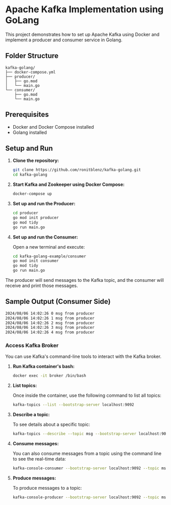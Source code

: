 # Apache Kafka Implementation using GoLang

This project demonstrates how to set up Apache Kafka using Docker and implement a producer and consumer service in Golang.

## Folder Structure

```
kafka-golang/
├── docker-compose.yml
├── producer/
│   ├── go.mod
│   └── main.go
└── consumer/
    ├── go.mod
    └── main.go
```

## Prerequisites

- Docker and Docker Compose installed
- Golang installed

## Setup and Run

1. **Clone the repository:**

   ```sh
   git clone https://github.com/ronitblenz/kafka-golang.git
   cd kafka-golang
   ```

2. **Start Kafka and Zookeeper using Docker Compose:**

   ```sh
   docker-compose up
   ```

3. **Set up and run the Producer:**

   ```sh
   cd producer
   go mod init producer
   go mod tidy
   go run main.go
   ```

4. **Set up and run the Consumer:**

   Open a new terminal and execute:

   ```sh
   cd kafka-golang-example/consumer
   go mod init consumer
   go mod tidy
   go run main.go
   ```

The producer will send messages to the Kafka topic, and the consumer will receive and print those messages.

## Sample Output (Consumer Side)

```sh
2024/08/06 14:02:26 0 msg from producer
2024/08/06 14:02:26 1 msg from producer
2024/08/06 14:02:26 2 msg from producer
2024/08/06 14:02:26 3 msg from producer
2024/08/06 14:02:26 4 msg from producer
```

### Access Kafka Broker

You can use Kafka's command-line tools to interact with the Kafka broker.

1. **Run Kafka container's bash:**

   ```sh
   docker exec -it broker /bin/bash
   ```

2. **List topics:**

   Once inside the container, use the following command to list all topics:

   ```sh
   kafka-topics --list --bootstrap-server localhost:9092
   ```

3. **Describe a topic:**

   To see details about a specific topic:

   ```sh
   kafka-topics --describe --topic msg --bootstrap-server localhost:9092
   ```

4. **Consume messages:**

   You can also consume messages from a topic using the command line to see the real-time data:

   ```sh
   kafka-console-consumer --bootstrap-server localhost:9092 --topic msg --from-beginning
   ```

5. **Produce messages:**

   To produce messages to a topic:

   ```sh
   kafka-console-producer --bootstrap-server localhost:9092 --topic msg
   ```